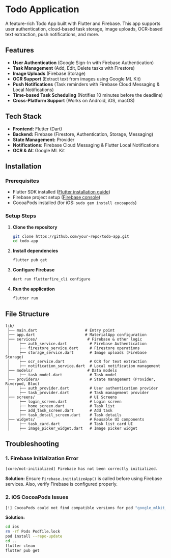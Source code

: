 # Todo Application

A feature-rich Todo App built with Flutter and Firebase. This app supports user authentication, cloud-based task storage, image uploads, OCR-based text extraction, push notifications, and more.

## Features

- **User Authentication** (Google Sign-In with Firebase Authentication)
- **Task Management** (Add, Edit, Delete tasks with Firestore)
- **Image Uploads** (Firebase Storage)
- **OCR Support** (Extract text from images using Google ML Kit)
- **Push Notifications** (Task reminders with Firebase Cloud Messaging & Local Notifications)
- **Time-based Task Scheduling** (Notifies 10 minutes before the deadline)
- **Cross-Platform Support** (Works on Android, iOS, macOS)

## Tech Stack

- **Frontend:** Flutter (Dart)
- **Backend:** Firebase (Firestore, Authentication, Storage, Messaging)
- **State Management:** Provider
- **Notifications:** Firebase Cloud Messaging & Flutter Local Notifications
- **OCR & AI:** Google ML Kit

## Installation

### Prerequisites
- Flutter SDK installed ([Flutter installation guide](https://flutter.dev/docs/get-started/install))
- Firebase project setup ([Firebase console](https://console.firebase.google.com/))
- CocoaPods installed (for iOS: `sudo gem install cocoapods`)

### Setup Steps

1. **Clone the repository**
   ```sh
   git clone https://github.com/your-repo/todo-app.git
   cd todo-app
   ```

2. **Install dependencies**
   ```sh
   flutter pub get
   ```

3. **Configure Firebase**
   ```sh
   dart run flutterfire_cli configure
   ```

4. **Run the application**
   ```sh
   flutter run
   ```

## File Structure
```
lib/
 ├── main.dart                     # Entry point
 ├── app.dart                      # MaterialApp configuration
 ├── services/                      # Firebase & other logic
 │    ├── auth_service.dart          # Firebase Authentication
 │    ├── firestore_service.dart     # Firestore operations
 │    ├── storage_service.dart       # Image uploads (Firebase Storage)
 │    ├── ocr_service.dart           # OCR for text extraction
 │    ├── notification_service.dart  # Local notification management
 ├── models/                        # Data models
 │    ├── task_model.dart            # Task model
 ├── providers/                      # State management (Provider, Riverpod, Bloc)
 │    ├── auth_provider.dart         # User authentication provider
 │    ├── task_provider.dart         # Task management provider
 ├── screens/                        # UI Screens
 │    ├── login_screen.dart          # Login screen
 │    ├── home_screen.dart           # Task list
 │    ├── add_task_screen.dart       # Add task
 │    ├── task_detail_screen.dart    # Task details
 ├── widgets/                        # Reusable UI components
 │    ├── task_card.dart             # Task list card UI
 │    ├── image_picker_widget.dart   # Image picker widget
```

## Troubleshooting

### 1. Firebase Initialization Error
```sh
[core/not-initialized] Firebase has not been correctly initialized.
```
**Solution:** Ensure `Firebase.initializeApp()` is called before using Firebase services. Also, verify Firebase is configured properly.

### 2. iOS CocoaPods Issues
```sh
[!] CocoaPods could not find compatible versions for pod "google_mlkit_text_recognition"
```
**Solution:**
```sh
cd ios
rm -rf Pods Podfile.lock
pod install --repo-update
cd ..
flutter clean
flutter pub get
```